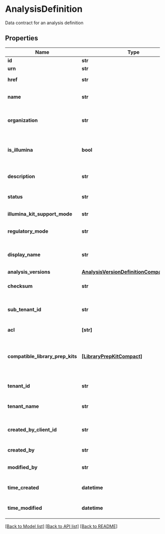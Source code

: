 # AnalysisDefinition

Data contract for an analysis definition

## Properties
Name | Type | Description | Notes
------------ | ------------- | ------------- | -------------
**id** | **str** | Unique object ID | [optional] 
**urn** | **str** | URN of the object | [optional] 
**href** | **str** | HREF to the object | [optional] 
**name** | **str** | Name of the analysis definition | [optional] 
**organization** | **str** | Organization owning the analysis definition | [optional] 
**is_illumina** | **bool** | Indicates whether or not the current analysis definition is from Illumina | [optional] 
**description** | **str** | Description of the analysis definition | [optional] 
**status** | **str** | Status of the analysis definition | [optional] 
**illumina_kit_support_mode** | **str** | Illumina Kit Support Mode | [optional] 
**regulatory_mode** | **str** | Regulatory mode of the analysis definition | [optional] 
**display_name** | **str** | User-friendly name of the analysis definition | [optional] 
**analysis_versions** | [**AnalysisVersionDefinitionCompactItemList**](AnalysisVersionDefinitionCompactItemList.md) |  | [optional] 
**checksum** | **str** | Stores the checksum of AnalysisDefinition | [optional] 
**sub_tenant_id** | **str** | Organizational or Workgroup ID. If neither are present, User ID. | [optional] 
**acl** | **[str]** | Access control list of the object | [optional] 
**compatible_library_prep_kits** | [**[LibraryPrepKitCompact]**](LibraryPrepKitCompact.md) | The library preparation kits that are compatible with this analysis definition | [optional] 
**tenant_id** | **str** | Unique identifier for the resource tenant | [optional] 
**tenant_name** | **str** | Unique tenant name for the resource tenant | [optional] 
**created_by_client_id** | **str** | ClientId that created the resource (bssh, stratus...) | [optional] 
**created_by** | **str** | User that created the resource | [optional] 
**modified_by** | **str** | User that last modified the resource | [optional] 
**time_created** | **datetime** | Time (in UTC) the resource was created | [optional] 
**time_modified** | **datetime** | Time (in UTC) the resource was modified | [optional] 

[[Back to Model list]](../README.md#documentation-for-models) [[Back to API list]](../README.md#documentation-for-api-endpoints) [[Back to README]](../README.md)


